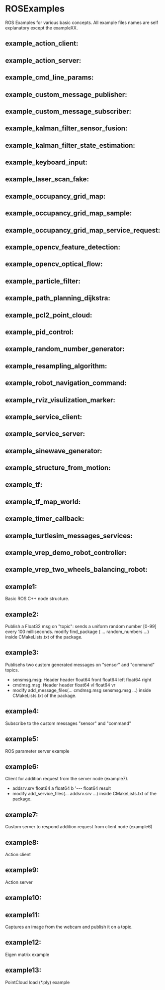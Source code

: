 # ROSExamples
ROS Examples for various basic concepts. All example files names are self explanatory except the exampleXX.
## example_action_client:
## example_action_server:
## example_cmd_line_params:
## example_custom_message_publisher:
## example_custom_message_subscriber:
## example_kalman_filter_sensor_fusion:
## example_kalman_filter_state_estimation:
## example_keyboard_input:
## example_laser_scan_fake:
## example_occupancy_grid_map:
## example_occupancy_grid_map_sample:
## example_occupancy_grid_map_service_request:
## example_opencv_feature_detection:
## example_opencv_optical_flow:
## example_particle_filter:
## example_path_planning_dijkstra:
## example_pcl2_point_cloud:
## example_pid_control:
## example_random_number_generator:
## example_resampling_algorithm:
## example_robot_navigation_command:
## example_rviz_visulization_marker:
## example_service_client:
## example_service_server:
## example_sinewave_generator:
## example_structure_from_motion:
## example_tf:
## example_tf_map_world:
## example_timer_callback:
## example_turtlesim_messages_services:
## example_vrep_demo_robot_controller:
## example_vrep_two_wheels_balancing_robot:

## example1: 
Basic ROS C++ node structure.
## example2: 
Publish a Float32 msg on "topic": sends a uniform random number [0-99] every 100 milliseconds.
modify find_package ( ... random_numbers ...) inside CMakeLists.txt of the package.
## example3: 
Publisehs two custom generated messages on "sensor" and "command" topics.
* sensmsg.msg: 
Header header
float64 front
float64 left
float64 right
* cmdmsg.msg:
Header header
float64 vl
float64 vr
* modify add_message_files(... cmdmsg.msg sensmsg.msg ...) inside CMakeLists.txt of the package.
## example4: 
Subscribe to the custom messages "sensor" and "command"
## example5: 
ROS parameter server example
## example6: 
Client for addition request from the server node (example7).
* addsrv.srv
float64 a
float64 b
 '---
float64 result
* modify add_service_files(... addsrv.srv ...) inside CMakeLists.txt of the package.
## example7: 
Custom server to respond addition request from client node (example6)
## example8: 
Action client
## example9: 
Action server
## example10:
## example11: 
Captures an image from the webcam and publish it on a topic.
## example12: 
Eigen matrix example
## example13: 
PointCloud load (*.ply) example
